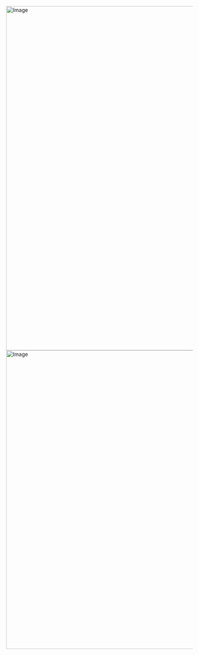 <img width="1744" height="930" alt="Image" src="https://github.com/user-attachments/assets/5f6473fc-451d-466f-b0c7-ae640365e83f" />
<img width="1650" height="807" alt="Image" src="https://github.com/user-attachments/assets/41206453-67d2-4aad-be37-ae7300201e41" />
